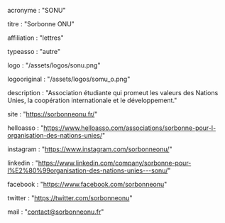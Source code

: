 acronyme : "SONU"

titre : "Sorbonne ONU"

affiliation : "lettres"

typeasso : "autre"

logo : "/assets/logos/sonu.png"

logooriginal : "/assets/logos/somu_o.png"

description : "Association étudiante qui promeut les valeurs des Nations Unies, la coopération internationale et le développement."

site : "https://sorbonneonu.fr/"

helloasso : "https://www.helloasso.com/associations/sorbonne-pour-l-organisation-des-nations-unies/"

instagram : "https://www.instagram.com/sorbonneonu/"

linkedin : "https://www.linkedin.com/company/sorbonne-pour-l%E2%80%99organisation-des-nations-unies---sonu/"

facebook : "https://www.facebook.com/sorbonneonu"

twitter : "https://twitter.com/sorbonneonu"

mail : "contact@sorbonneonu.fr"
